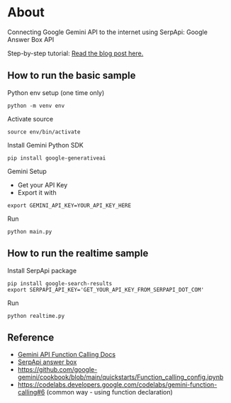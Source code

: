 # About
Connecting Google Gemini API to the internet using SerpApi: Google Answer Box API

Step-by-step tutorial: [Read the blog post here.](https://serpapi.com/blog/access-real-time-data-with-gemini-api-using-function-calling)

## How to run the basic sample

Python env setup (one time only)
```
python -m venv env 
```

Activate source
```
source env/bin/activate
```

Install Gemini Python SDK
```
pip install google-generativeai
```

Gemini Setup
- Get your API Key
- Export it with
```
export GEMINI_API_KEY=YOUR_API_KEY_HERE
```

Run
```
python main.py
```

## How to run the realtime sample
Install SerpApi package
```
pip install google-search-results
export SERPAPI_API_KEY='GET_YOUR_API_KEY_FROM_SERPAPI_DOT_COM'
```

Run 
```
python realtime.py
```


## Reference
- [Gemini API Function Calling Docs](https://ai.google.dev/gemini-api/docs/function-calling)
- [SerpApi answer box](https://serpapi.com/direct-answer-box-api)
- https://github.com/google-gemini/cookbook/blob/main/quickstarts/Function_calling_config.ipynb
- https://codelabs.developers.google.com/codelabs/gemini-function-calling#6 (common way - using function declaration)